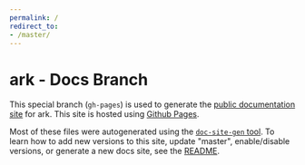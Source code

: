 ```yaml
---
permalink: /
redirect_to:
- /master/
---
```


# ark - Docs Branch

This special branch (`gh-pages`) is used to generate the [public documentation site](https://heptio.github.io/ark)
for ark. This site is hosted using [Github Pages](https://help.github.com/articles/what-is-github-pages/).

Most of these files were autogenerated using the [`doc-site-gen` tool](https://github.com/heptio/doc-site-gen). To learn how to add new
versions to this site, update "master", enable/disable versions, or generate a new docs site, see the [README](https://github.com/heptio/doc-site-gen/README.md).
